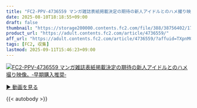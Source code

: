 ```yaml
---
title: "FC2-PPV-4736559 マンガ雑誌表紙掲載決定の期待の新人アイドルとのハメ撮り映像。‐早期購入推奨‐"
date: 2025-08-10T18:18:55+09:00
draft: false
thumbnail: "https://storage200000.contents.fc2.com/file/388/38756402/1754125853.45.png"
product_url: "https://adult.contents.fc2.com/article/4736559/"
aff_url: "https://adult.contents.fc2.com/article/4736559/?affuid=TXpnM01qYzFNalk9"
tags: [FC2, 収集]
lastmod: 2025-09-11T15:46:23+09:00
---
```

[![FC2-PPV-4736559 マンガ雑誌表紙掲載決定の期待の新人アイドルとのハメ撮り映像。‐早期購入推奨‐](https://storage200000.contents.fc2.com/file/388/38756402/1754125853.45.png)](https://adult.contents.fc2.com/article/4736559/?affuid=TXpnM01qYzFNalk9)

[▶︎ 動画を見る](https://adult.contents.fc2.com/article/4736559/?affuid=TXpnM01qYzFNalk9)


{{< autobody >}}

